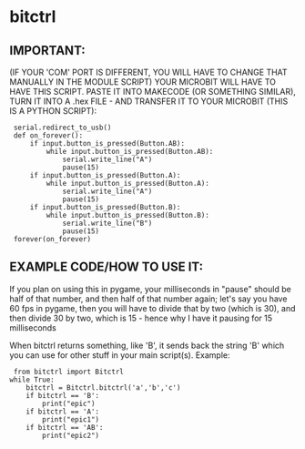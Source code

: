 # bitctrl
## IMPORTANT:
(IF YOUR 'COM' PORT IS DIFFERENT, YOU WILL HAVE TO CHANGE THAT MANUALLY IN THE MODULE SCRIPT)
YOUR MICROBIT WILL HAVE TO HAVE THIS SCRIPT. PASTE IT INTO MAKECODE (OR SOMETHING SIMILAR), TURN IT INTO A .hex FILE - 
AND TRANSFER IT TO YOUR MICROBIT (THIS IS A PYTHON SCRIPT):
``` 
 serial.redirect_to_usb()
 def on_forever():
     if input.button_is_pressed(Button.AB):
         while input.button_is_pressed(Button.AB):
             serial.write_line("A")
             pause(15)
     if input.button_is_pressed(Button.A):
         while input.button_is_pressed(Button.A):
             serial.write_line("A")
             pause(15)
     if input.button_is_pressed(Button.B):
         while input.button_is_pressed(Button.B):
             serial.write_line("B")
             pause(15)
 forever(on_forever) 
 ```
## EXAMPLE CODE/HOW TO USE IT:
If you plan on using this in pygame, your milliseconds in "pause" should be half of that number,
and then half of that number again; let's say you have 60 fps in pygame, then you will have to divide that by two (which is 30), and then divide
30 by two, which is 15 - hence why I have it pausing for 15 milliseconds


When bitctrl returns something, like 'B', it sends back the string 'B' which you can use for other stuff in your main script(s). Example:

```
 from bitctrl import Bitctrl
while True:
    bitctrl = Bitctrl.bitctrl('a','b','c')
    if bitctrl == 'B':
        print("epic") 
    if bitctrl == 'A':
        print("epic1")
    if bitctrl == 'AB':
        print("epic2")
```

